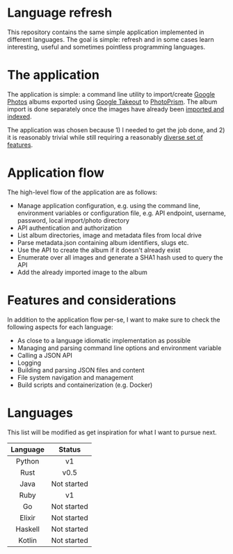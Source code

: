 # Language refresh

This repository contains the same simple application implemented in different languages. The goal is simple: refresh
and in some cases learn interesting, useful and sometimes pointless programming languages.

# The application

The application is simple: a command line utility to import/create [Google Photos](https://photos.google.com/) albums
exported using [Google Takeout](https://takeout.google.com/) to [PhotoPrism](https://www.photoprism.app/). The album
import is done separately once the images have already been
[imported and indexed](https://docs.photoprism.app/developer-guide/media/import/).

The application was chosen because 1) I needed to get the job done, and 2) it is reasonably trivial while still
requiring a reasonably [diverse set of features](#features-and-considerations).

# Application flow

The high-level flow of the application are as follows:

* Manage application configuration, e.g. using the command line, environment variables or configuration file,
  e.g. API endpoint, username, password, local import/photo directory
* API authentication and authorization
* List album directories, image and metadata files from local drive
* Parse metadata.json containing album identifiers, slugs etc.
* Use the API to create the album if it doesn't already exist
* Enumerate over all images and generate a SHA1 hash used to query the API
* Add the already imported image to the album

# Features and considerations

In addition to the application flow per-se, I want to make sure to check the following aspects for each language:

* As close to a language idiomatic implementation as possible
* Managing and parsing command line options and environment variable
* Calling a JSON API
* Logging
* Building and parsing JSON files and content
* File system navigation and management
* Build scripts and containerization (e.g. Docker)

# Languages

This list will be modified as get inspiration for what I want to pursue next.

| Language |   Status    |
|:--------:|:-----------:|
|  Python  |     v1      |
|   Rust   |     v0.5    |
|   Java   | Not started |
|   Ruby   |     v1      |
|    Go    | Not started |
|  Elixir  | Not started |
| Haskell  | Not started |
|  Kotlin  | Not started |
